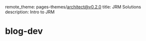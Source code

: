 remote_theme: pages-themes/architect@v0.2.0
title: JRM Solutions
description: Intro to JRM
# blog-dev